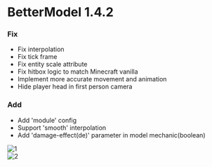 # BetterModel 1.4.2

### Fix
- Fix interpolation
- Fix tick frame
- Fix entity scale attribute
- Fix hitbox logic to match Minecraft vanilla
- Implement more accurate movement and animation
- Hide player head in first person camera

### Add
- Add 'module' config
- Support 'smooth' interpolation
- Add 'damage-effect(de)' parameter in model mechanic(boolean)

![1](https://github.com/user-attachments/assets/9b7d596a-db1a-41c7-8693-56342f0c0045)  
![2](https://github.com/user-attachments/assets/128a3508-b8a0-4154-b59e-e1487a8804af)  